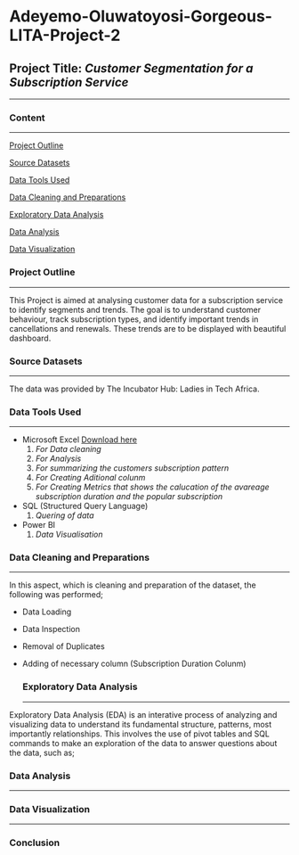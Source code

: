 # Adeyemo-Oluwatoyosi-Gorgeous-LITA-Project-2

## Project Title: _*Customer Segmentation for a Subscription Service*_

---
### Content
---
[Project Outline](#project-outline)

[Source Datasets](#source-datasets)

[Data Tools Used](#data-tools-used)

[Data Cleaning and Preparations](#data-cleaning-and-preparations)

[Exploratory Data Analysis](#exploratory-data-analysis)

[Data Analysis](#data-analysis)

[Data Visualization](#data-visualization)

### Project Outline
---
  This Project is aimed at analysing customer data for a subscription service to identify segments and trends. The goal is to understand customer behaviour, track subscription types, and identify important trends in cancellations and renewals. These trends are to be displayed with beautiful dashboard.
  
  ### Source Datasets
---
  The data was provided by The Incubator Hub: Ladies in Tech Africa.
  
### Data Tools Used
---
  - Microsoft Excel [Download here](https://www.microsoft.com)
      1. *For Data cleaning*
      2. *For Analysis*
      3. *For summarizing the customers subscription pattern*
      4. *For Creating Aditional colunm*
      5. *For Creating Metrics that shows the calucation of the avareage subscription duration and the popular subscription*
  - SQL (Structured Query Language)
      1. *Quering of data*
  - Power BI
      1. *Data Visualisation*

### Data Cleaning and Preparations
---
  In this aspect, which is cleaning and preparation of the dataset, the following was performed;
- Data Loading
- Data Inspection
- Removal of Duplicates
- Adding of necessary column (Subscription Duration Colunm)
    
  ### Exploratory Data Analysis
  ---
Exploratory Data Analysis (EDA) is an interative process of analyzing and visualizing data to understand its fundamental structure, patterns, most importantly relationships.
  This involves the use of pivot tables and SQL commands to make an exploration of the data to answer questions about the data, such as;

### Data Analysis
---

### Data Visualization
---

### Conclusion
